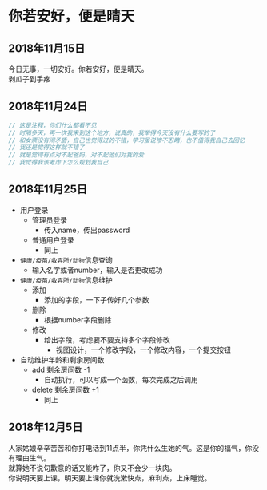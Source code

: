 # 你若安好，便是晴天

## 2018年11月15日

今日无事，一切安好。你若安好，便是晴天。  
剥瓜子到手疼

## 2018年11月24日

```c++
// 这是注释，你们什么都看不见
// 时隔多天，再一次我来到这个地方，说真的，我举得今天没有什么要写的了  
// 和女票没有闹矛盾，自己也觉得过的不错，学习虽说惨不忍睹，也不值得我自己去回忆  
// 我还是觉得这样就不错了  
// 就是觉得有点对不起爸妈，对不起他们对我的爱  
// 我觉得我该考虑下怎么规划我自己  
```

## 2018年11月25日

- 用户登录
  - 管理员登录
    - 传入name，传出password
  - 普通用户登录
    - 同上
- `健康/疫苗/收容所/动物`信息查询
  - 输入名字或者number，输入是否更改成功
- `健康/疫苗/收容所/动物`信息维护
  - 添加
    - 添加的字段，一下子传好几个参数
  - 删除
    - 根据number字段删除
  - 修改
    - 给出字段，考虑要不要支持多个字段修改
      - 视图设计，一个修改字段，一个修改内容，一个提交按钮
- 自动维护年龄和剩余房间数
  - add 剩余房间数 -1
    - 自动执行，可以写成一个函数，每次完成之后调用
  - delete 剩余房间数 +1
    - 同上

## 2018年12月5日

人家姑娘辛辛苦苦和你打电话到11点半，你凭什么生她的气。这是你的福气，你没有理由生气。  
就算她不说句歉意的话又能咋了，你又不会少一块肉。  
你说明天要上课，明天要上课你就洗漱快点，麻利点，上床睡觉。
